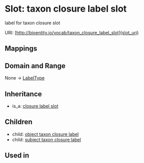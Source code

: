 # Slot: taxon closure label slot


label for taxon closure slot

URI: [http://bioentity.io/vocab/taxon_closure_label_slot](slot_uri)
## Mappings

## Domain and Range

None -> [LabelType](LabelType.md)
## Inheritance

 *  is_a: [closure label slot](closure_label_slot.md)
## Children

 *  child: [object taxon closure label](object_taxon_closure_label.md)
 *  child: [subject taxon closure label](subject_taxon_closure_label.md)
## Used in


